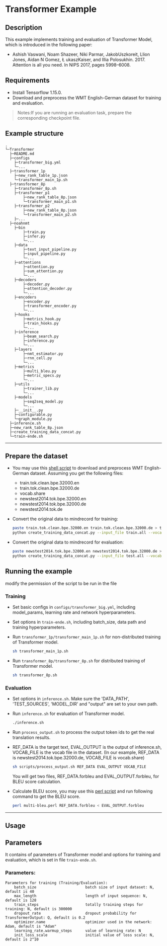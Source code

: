 # Transformer Example
## Description
This example implements training and evaluation of Transformer Model, which is introduced in the following paper:
- Ashish Vaswani, Noam Shazeer, Niki Parmar, JakobUszkoreit, Llion Jones, Aidan N Gomez, Ł ukaszKaiser, and Illia Polosukhin. 2017. Attention is all you need. In NIPS 2017, pages 5998–6008.

## Requirements
- Install Tensorflow 1.15.0.
- Download and preprocess the WMT English-German dataset for training and evaluation.

>  Notes:If you are running an evaluation task, prepare the corresponding checkpoint file.

## Example structure

```shell
.
└─Transformer
  ├─README.md
  ├─configs
  	├─transformer_big.yml
  	└─...
  ├─transformer_1p
    ├─new_rank_table_1p.json
    └─transformer_main_1p.sh
  ├─transformer_8p
  	├─transformer_8p.sh
  	├─transformer_p1
  		├─new_rank_table_8p.json
  		└─transformer_main_p1.sh
  	├─transformer_p2
  		├─new_rank_table_8p.json
  		└─transformer_main_p2.sh
  	├─...
  ├─noahnmt
    ├─bin
        ├─train.py
    	├─infer.py
    	└─...
    ├─data
    	├─text_input_pipeline.py
    	├─input_pipeline.py
    	└─...
    ├─attentions
    	├─attention.py
    	├─sum_attention.py
    	└─...
    ├─decoders
    	├─decoder.py
    	├─attention_decoder.py
    	└─...
    ├─encoders
    	├─encoder.py
    	├─transformer_encoder.py
    	└─...
    ├─hooks
    	├─metrics_hook.py
    	├─train_hooks.py
    	└─...
    ├─inference
    	├─beam_search.py
    	├─inference.py
    	└─...
    ├─layers
    	├─nmt_estimator.py
    	├─rnn_cell.py
    	└─...
    ├─metrics
    	├─multi_bleu.py
    	├─metric_specs.py
    	└─...
    ├─utils
    	├─trainer_lib.py
    	└─...
    ├─models
    	├─seq2seq_model.py
    	└─...
  	├─__init__.py
  	├─configurable.py
  	└─graph_module.py
  ├─inference.sh
  ├─new_rank_table_8p.json
  ├─create_training_data_concat.py
  └─train-ende.sh
```

---

## Prepare the dataset
- You may use this [shell script](https://github.com/tensorflow/nmt/blob/master/nmt/scripts/wmt16_en_de.sh) to download and preprocess WMT English-German dataset. Assuming you get the following files:
  - train.tok.clean.bpe.32000.en
  - train.tok.clean.bpe.32000.de
  - vocab.share
  - newstest2014.tok.bpe.32000.en
  - newstest2014.tok.bpe.32000.de
  - newstest2014.tok.de

- Convert the original data to mindrecord for training:

    ``` bash
    paste train.tok.clean.bpe.32000.en train.tok.clean.bpe.32000.de > train.all
    python create_training_data_concat.py --input_file train.all --vocab_file vocab.bpe.32000 --output_file /path/ende-l128-mindrecord --max_seq_length 128
    ```
- Convert the original data to mindrecord for evaluation:

    ``` bash
    paste newstest2014.tok.bpe.32000.en newstest2014.tok.bpe.32000.de > test.all
    python create_training_data_concat.py --input_file test.all --vocab_file vocab.bpe.32000 --output_file /path/newstest2014-l128-mindrecord --num_splits 1 --max_seq_length 128 --clip_to_max_len True
    ```

## Running the example
modify the permission of the script to 	be run in the file
### Training
- Set basic configs in `configs/transformer_big.yml`, including model_params, learning rate and network hyperparameters. 

- Set options in `train-ende.sh`, including batch_size, data path and training hyperparameters. 

- Run `transformer_1p/transformer_main_1p.sh` for non-distributed training of Transformer model.

    ``` bash
    sh transformer_main_1p.sh
    ```

- Run `transformer_8p/transformer_8p.sh` for distributed training of Transformer model.

    ``` bash
    sh transformer_8p.sh
    ```

### Evaluation
- Set options in `inference.sh`. Make sure the 'DATA_PATH', 'TEST_SOURCES', 'MODEL_DIR' and "output" are set to your own path.

- Run `inference.sh` for evaluation of Transformer model.

    ```bash
    ./inference.sh
    ```

- Run `process_output.sh` to process the output token ids to get the real translation results.

- REF_DATA is the target text, EVAL_OUTPUT is the output of inference.sh, VOCAB_FILE is the vocab file in the dataset. (In our example, REF_DATA is  newstest2014.tok.bpe.32000.de, VOCAB_FILE  is vocab.share)

    ```bash
    sh scripts/process_output.sh REF_DATA EVAL_OUTPUT VOCAB_FILE
    ```
    You will get two files, REF_DATA.forbleu and EVAL_OUTPUT.forbleu, for BLEU score calculation.

- Calculate BLEU score, you may use this [perl script](https://github.com/moses-smt/mosesdecoder/blob/master/scripts/generic/multi-bleu.perl) and run following command to get the BLEU score.

    ```bash
    perl multi-bleu.perl REF_DATA.forbleu < EVAL_OUTPUT.forbleu
    ```

---

## Usage

## Parameters
It contains of parameters of Transformer model and options for training and evaluation, which is set in file `train-ende.sh`.
### Parameters:
```
Parameters for training (Training/Evaluation):
    batch_size                      batch size of input dataset: N, default is 40
    max_length                      length of input sequence: N, default is 128
    train_steps						totally training steps for training: N, default is 300000
    dropout_rate             		dropout probability for TransformerOutput: Q, default is 0.2
    optimizer.name					optimizer used in the network: Adam, default is "Adam"
    learning_rate.warmup_steps		value of learning rate: N
    init_loss_scale                 initial value of loss scale: N, default is 2^10
```